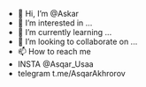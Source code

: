 - 👋 Hi, I’m @Askar
- 👀 I’m interested in ...
- 🌱 I’m currently learning ... 
- 💞️ I’m looking to collaborate on ...
- 📫 How to reach me
- INSTA @Asqar_Usaa
- telegram t.me/AsqarAkhrorov

<!---
Asqarusa/Asqarusa is a ✨ special ✨ repository because its `README.md` (this file) appears on your GitHub profile.
You can click the Preview link to take a look at your changes.
--->
